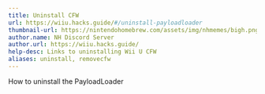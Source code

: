 ```yaml
---
title: Uninstall CFW
url: https://wiiu.hacks.guide/#/uninstall-payloadloader
thumbnail-url: https://nintendohomebrew.com/assets/img/nhmemes/bigh.png
author.name: NH Discord Server
author.url: https://wiiu.hacks.guide/
help-desc: Links to uninstalling Wii U CFW
aliases: uninstall, removecfw
---
```


How to uninstall the PayloadLoader 
